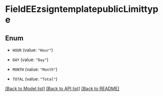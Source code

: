 # FieldEEzsigntemplatepublicLimittype

## Enum


* `HOUR` (value: `"Hour"`)

* `DAY` (value: `"Day"`)

* `MONTH` (value: `"Month"`)

* `TOTAL` (value: `"Total"`)


[[Back to Model list]](../README.md#documentation-for-models) [[Back to API list]](../README.md#documentation-for-api-endpoints) [[Back to README]](../README.md)


